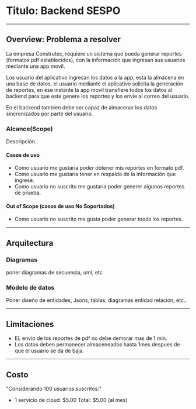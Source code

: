 # Titulo: Backend SESPO
---
## Overview: Problema a resolver
La empresa Construtec, requiere un sistema que pueda generar reportes (formatos pdf establecidos),  con la información que ingresan sus usuarios mediante una app movil.

Los usuario del aplicativo ingresan los datos a la app, esta la almacena en  una base de datos, el usuario mediante el aplicativo solicita la generación de reportes, en ese instante la app movil transfiere todos los datos al backend para que este genere los reportes y los envie al correo del usuario.

En el backend tambien debe ser capaz de almacenar los datos sincronizados por parte del usuario.

### Alcance(Scope)
Descripción..

#### Casos de uso
* Como usuario me gustaria poder obtener mis reportes en formato pdf.
* Como usuario me gustaria tener en respaldo de la información que  ingrese.
* Como usuario no suscrito me gustaria poder generer algunos reportes de prueba.


#### Out of Scope (casos de uso No Soportados)
* Como usuario no suscrito me gusta poder generar toods los reportes.

---
## Arquitectura

### Diagramas
poner diagramas de secuencia, uml, etc

### Modelo de datos
Poner diseño de entidades, Jsons, tablas, diagramas entidad relación, etc..

---
## Limitaciones
* EL envio de los reportes de pdf no debe demorar mas de 1 min.
* Los datos deben permanecer almaceneados hasta 1mes despues de que el usuario se da de baja.
---
## Costo
"Considerando 100 usuarios suscritos:"
* 1 servicio de cloud. $5.00
Total: $5.00 (al mes)